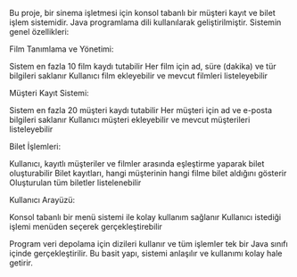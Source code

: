 Bu proje, bir sinema işletmesi için konsol tabanlı bir müşteri kayıt ve bilet işlem sistemidir. Java programlama dili kullanılarak geliştirilmiştir.
Sistemin genel özellikleri:

Film Tanımlama ve Yönetimi:

Sistem en fazla 10 film kaydı tutabilir
Her film için ad, süre (dakika) ve tür bilgileri saklanır
Kullanıcı film ekleyebilir ve mevcut filmleri listeleyebilir


Müşteri Kayıt Sistemi:

Sistem en fazla 20 müşteri kaydı tutabilir
Her müşteri için ad ve e-posta bilgileri saklanır
Kullanıcı müşteri ekleyebilir ve mevcut müşterileri listeleyebilir


Bilet İşlemleri:

Kullanıcı, kayıtlı müşteriler ve filmler arasında eşleştirme yaparak bilet oluşturabilir
Bilet kayıtları, hangi müşterinin hangi filme bilet aldığını gösterir
Oluşturulan tüm biletler listelenebilir


Kullanıcı Arayüzü:

Konsol tabanlı bir menü sistemi ile kolay kullanım sağlanır
Kullanıcı istediği işlemi menüden seçerek gerçekleştirebilir



Program veri depolama için dizileri kullanır ve tüm işlemler tek bir Java sınıfı içinde gerçekleştirilir. Bu basit yapı, sistemi anlaşılır ve kullanımı kolay hale getirir.
